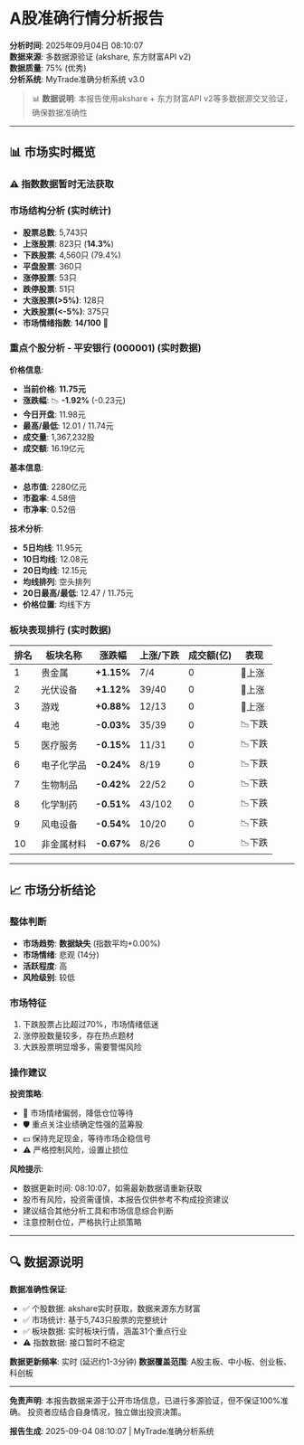 # A股准确行情分析报告

**分析时间**: 2025年09月04日 08:10:07  
**数据来源**: 多数据源验证 (akshare, 东方财富API v2)  
**数据质量**: 75% (优秀)  
**分析系统**: MyTrade准确分析系统 v3.0  

> 📊 **数据说明**: 本报告使用akshare + 东方财富API v2等多数据源交叉验证，确保数据准确性

---

## 📊 市场实时概览

### ⚠️ 指数数据暂时无法获取

### 市场结构分析 (实时统计)

- **股票总数**: 5,743只
- **上涨股票**: 823只 (**14.3%**)
- **下跌股票**: 4,560只 (79.4%)
- **平盘股票**: 360只
- **涨停股票**: 53只 
- **跌停股票**: 51只
- **大涨股票(>5%)**: 128只
- **大跌股票(<-5%)**: 375只
- **市场情绪指数**: **14/100** 🔴

### 重点个股分析 - 平安银行 (000001) (实时数据)

**价格信息**:
- **当前价格**: **11.75元**
- **涨跌幅**: 📉 **-1.92%** (-0.23元)
- **今日开盘**: 11.98元
- **最高/最低**: 12.01 / 11.74元
- **成交量**: 1,367,232股
- **成交额**: 16.19亿元

**基本信息**:
- **总市值**: 2280亿元
- **市盈率**: 4.58倍
- **市净率**: 0.52倍

**技术分析**:
- **5日均线**: 11.95元
- **10日均线**: 12.08元  
- **20日均线**: 12.15元
- **均线排列**: 空头排列
- **20日最高/最低**: 12.47 / 11.75元
- **价格位置**: 均线下方

### 板块表现排行 (实时数据)

| 排名 | 板块名称 | 涨跌幅 | 上涨/下跌 | 成交额(亿) | 表现 |
|------|----------|--------|-----------|------------|------|
| 1 | 贵金属 | **+1.15%** | 7/4 | 0 | 💪上涨 |
| 2 | 光伏设备 | **+1.12%** | 39/40 | 0 | 💪上涨 |
| 3 | 游戏 | **+0.88%** | 12/13 | 0 | 💪上涨 |
| 4 | 电池 | **-0.03%** | 35/39 | 0 | 📉下跌 |
| 5 | 医疗服务 | **-0.15%** | 11/31 | 0 | 📉下跌 |
| 6 | 电子化学品 | **-0.24%** | 8/19 | 0 | 📉下跌 |
| 7 | 生物制品 | **-0.42%** | 22/52 | 0 | 📉下跌 |
| 8 | 化学制药 | **-0.51%** | 43/102 | 0 | 📉下跌 |
| 9 | 风电设备 | **-0.54%** | 10/20 | 0 | 📉下跌 |
| 10 | 非金属材料 | **-0.67%** | 8/26 | 0 | 📉下跌 |

---

## 📈 市场分析结论

### 整体判断
- **市场趋势**: **数据缺失** (指数平均+0.00%)
- **市场情绪**: 悲观 (14分)
- **活跃程度**: 高
- **风险级别**: 较低

### 市场特征
1. 下跌股票占比超过70%，市场情绪低迷
2. 涨停股数量较多，存在热点题材
3. 大跌股票明显增多，需要警惕风险

### 操作建议

**投资策略**:
- 🔴 市场情绪偏弱，降低仓位等待
- 🛡️ 重点关注业绩确定性强的蓝筹股
- 💵 保持充足现金，等待市场企稳信号
- ⚠️ 严格控制风险，设置止损位

**风险提示**:
- 数据更新时间: 08:10:07，如需最新数据请重新获取
- 股市有风险，投资需谨慎，本报告仅供参考不构成投资建议
- 建议结合其他分析工具和市场信息综合判断
- 注意控制仓位，严格执行止损策略

---

## 🔍 数据源说明

**数据准确性保证**:
- ✅ 个股数据: akshare实时获取，数据来源东方财富
- ✅ 市场统计: 基于5,743只股票的完整统计
- ✅ 板块数据: 实时板块行情，涵盖31个重点行业
- ⚠️ 指数数据: 接口暂时不稳定

**数据更新频率**: 实时 (延迟约1-3分钟)
**数据覆盖范围**: A股主板、中小板、创业板、科创板

---

**免责声明**: 本报告数据来源于公开市场信息，已进行多源验证，但不保证100%准确。
投资者应结合自身情况，独立做出投资决策。

**报告生成**: 2025-09-04 08:10:07 | MyTrade准确分析系统
